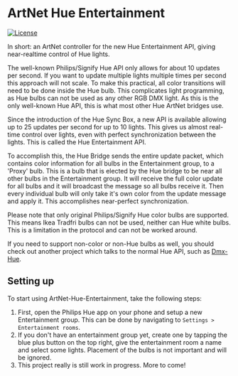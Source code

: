 # ArtNet Hue Entertainment

[![License](https://img.shields.io/badge/license-MIT-blue.svg)](LICENSE.txt)

In short: an ArtNet controller for the new Hue Entertainment API,
giving near-realtime control of Hue lights.

The well-known Philips/Signify Hue API only allows for about 10 updates per second.
If you want to update multiple lights multiple times per second this approach will not scale.
To make this practical, all color transitions will need to be done inside the Hue bulb.
This complicates light programming, as Hue bulbs can not be used as any other RGB DMX light.
As this is the only well-known Hue API, this is what most other Hue ArtNet bridges use.

Since the introduction of the Hue Sync Box, a new API is available allowing up to
25 updates per second for up to 10 lights. This gives us almost real-time control over
lights, even with perfect synchronization between the lights.
This is called the Hue Entertainment API.

To accomplish this, the Hue Bridge sends the entire update packet, which contains
color information for all bulbs in the Entertainment group, to a 'Proxy' bulb.
This is a bulb that is elected by the Hue bridge to be near all other bulbs in the
Entertainment group. It will receive the full color update for all bulbs and it will
broadcast the message so all bulbs receive it. Then every individual bulb will only
take it's own color from the update message and apply it.
This accomplishes near-perfect synchronization.

Please note that only original Philips/Signify Hue color bulbs are supported.
This means Ikea Tradfri bulbs can not be used, neither can Hue white bulbs.
This is a limitation in the protocol and can not be worked around.

If you need to support non-color or non-Hue bulbs as well, you should check out
another project which talks to the normal Hue API, such as [Dmx-Hue](https://github.com/sinedied/dmx-hue).

## Setting up
To start using ArtNet-Hue-Entertainment, take the following steps:
1. First, open the Philips Hue app on your phone
   and setup a new Entertainment group.
   This can be done by navigating to `Settings > Entertainment rooms`.
2. If you don't have an entertainment group yet, create one by tapping
   the blue plus button on the top right, give the entertainment room a name
   and select some lights.
   Placement of the bulbs is not important and will be ignored.
3. This project really is still work in progress. More to come!
